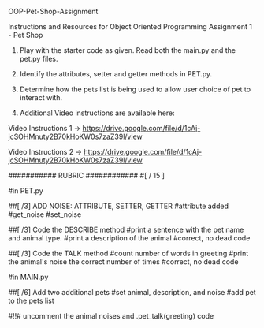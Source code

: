 OOP-Pet-Shop-Assignment

Instructions and Resources for Object Oriented Programming Assignment  1 - Pet Shop

1) Play with the starter code as given. Read both the main.py and the pet.py files.

2) Identify the attributes, setter and getter methods in PET.py.

3) Determine how the pets list is being used to allow user choice of pet to interact with.

4) Additional Video instructions are available here:

Video Instructions 1 -> https://drive.google.com/file/d/1cAj-jcSOHMnuty2B70kHoKW0s7zaZ39l/view 

Video Instructions 2 -> https://drive.google.com/file/d/1cAj-jcSOHMnuty2B70kHoKW0s7zaZ39l/view

########### RUBRIC ############
#[  / 15 ]

#in PET.py

##[ /3] ADD NOISE: ATTRIBUTE, SETTER, GETTER
#attribute added
#get_noise 
#set_noise

##[ /3] Code the DESCRIBE method
#print a sentence with the pet name and animal type.
#print a description of the animal
#correct, no dead code

##[ /3] Code the TALK method
#count number of words in greeting
#print the animal's noise the correct number of times
#correct, no dead code

#in MAIN.py

##[ /6] Add two additional pets
#set animal, description, and noise
#add pet to the pets list

#!!# uncomment the animal noises and .pet_talk(greeting) code
